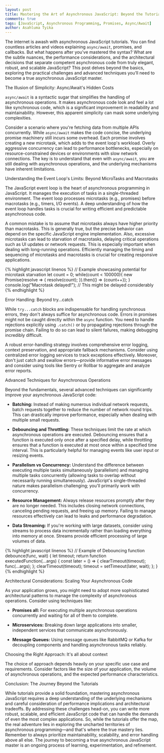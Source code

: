 ```yaml
---
layout: post
title: Mastering the Art of Asynchronous JavaScript: Beyond the Tutorials
comments: true
tags: [JavaScript, Asynchronous Programming, Promises, Async/Await]
author: Asahluma Tyika
---
```


The internet is awash with asynchronous JavaScript tutorials.  You can find countless articles and videos explaining `async/await`, promises, and callbacks.  But what happens after you've mastered the syntax?  What are the subtle nuances, the performance considerations, and the architectural decisions that separate competent asynchronous code from truly elegant, robust, and scalable JavaScript? This post delves beyond the basics, exploring the practical challenges and advanced techniques you’ll need to become a true asynchronous JavaScript master.


The Illusion of Simplicity: Async/Await's Hidden Costs

`async/await` is a syntactic sugar that simplifies the handling of asynchronous operations.  It makes asynchronous code look and feel a lot like synchronous code, which is a significant improvement in readability and maintainability.  However, this apparent simplicity can mask some underlying complexities.

Consider a scenario where you're fetching data from multiple APIs concurrently.  While `async/await` makes the code concise, the underlying promise machinery still incurs some overhead.  Each promise involves creating a new microtask, which adds to the event loop's workload.  Overly aggressive concurrency can lead to performance bottlenecks, especially on resource-constrained devices or environments with slow network connections.  The key is to understand that even with `async/await`, you are still dealing with asynchronous operations, and the underlying mechanisms have inherent limitations.


Understanding the Event Loop's Limits: Beyond MicroTasks and Macrotasks

The JavaScript event loop is the heart of asynchronous programming in JavaScript.  It manages the execution of tasks in a single-threaded environment.  The event loop processes microtasks (e.g., promises) before macrotasks (e.g., timers, I/O events).  A deep understanding of how the event loop handles tasks is crucial for writing efficient and predictable asynchronous code.

A common mistake is to assume that microtasks always have higher priority than macrotasks. This is generally true, but the precise behavior can depend on the specific JavaScript engine implementation.  Also, excessive microtasks can lead to starvation of macrotasks, delaying critical operations such as UI updates or network requests. This is especially important when dealing with long-running operations.  Efficiently managing the timing and sequencing of microtasks and macrotasks is crucial for creating responsive applications.

{% highlight javascript linenos %}
// Example showcasing potential for microtask starvation
let count = 0;
while(count < 100000){
  new Promise(resolve => {
      resolve(count);
    }).then(() => {count++});
}
console.log("Macrotask delayed!");  // This might be delayed considerably
{% endhighlight %}


Error Handling: Beyond try...catch

While `try...catch` blocks are indispensable for handling synchronous errors, they don't always suffice for asynchronous code.  Errors in promises might not be caught directly within the `async` function.  You need to handle rejections explicitly using `.catch()` or by propagating rejections through the promise chain.  Failing to do so can lead to silent failures, making debugging incredibly difficult.

A robust error-handling strategy involves comprehensive error logging, context preservation, and appropriate fallback mechanisms.  Consider using centralized error logging services to track exceptions effectively.  Moreover, don't just catch and swallow errors—provide informative error messages and consider using tools like Sentry or Rollbar to aggregate and analyze error reports.


Advanced Techniques for Asynchronous Operations

Beyond the fundamentals, several advanced techniques can significantly improve your asynchronous JavaScript code:

* **Batching:**  Instead of making numerous individual network requests, batch requests together to reduce the number of network round trips.  This can drastically improve performance, especially when dealing with multiple small requests.

* **Debouncing and Throttling:**  These techniques limit the rate at which asynchronous operations are executed. Debouncing ensures that a function is executed only once after a specified delay, while throttling ensures that a function is executed at most once within a specified time interval.  This is particularly helpful for managing events like user input or resizing events.

* **Parallelism vs Concurrency:** Understand the difference between executing multiple tasks simultaneously (parallelism) and managing multiple tasks concurrently (allowing tasks to overlap without necessarily running simultaneously).  JavaScript's single-threaded nature makes parallelism challenging; you'll primarily work with concurrency.

* **Resource Management:**  Always release resources promptly after they are no longer needed.  This includes closing network connections, canceling pending requests, and freeing up memory.  Failing to manage resources effectively can lead to leaks and performance degradation.

* **Data Streaming:**  If you're working with large datasets, consider using streams to process data incrementally rather than loading everything into memory at once.  Streams provide efficient processing of large volumes of data.

{% highlight javascript linenos %}
// Example of Debouncing
function debounce(func, wait) {
  let timeout;
  return function executedFunction(...args) {
    const later = () => {
      clearTimeout(timeout);
      func(...args);
    };
    clearTimeout(timeout);
    timeout = setTimeout(later, wait);
  };
}
{% endhighlight %}


Architectural Considerations: Scaling Your Asynchronous Code

As your application grows, you might need to adopt more sophisticated architectural patterns to manage the complexity of asynchronous operations.  Consider using techniques like:

* **Promises all:**  For executing multiple asynchronous operations concurrently and waiting for all of them to complete.

* **Microservices:** Breaking down large applications into smaller, independent services that communicate asynchronously.

* **Message Queues:** Using message queues like RabbitMQ or Kafka for decoupling components and handling asynchronous tasks reliably.

Choosing the Right Approach:  It's all about context

The choice of approach depends heavily on your specific use case and requirements. Consider factors like the size of your application, the volume of asynchronous operations, and the expected performance characteristics.


Conclusion: The Journey Beyond the Tutorials

While tutorials provide a solid foundation, mastering asynchronous JavaScript requires a deep understanding of the underlying mechanisms and careful consideration of performance implications and architectural tradeoffs. By addressing these challenges head-on, you can write more robust, scalable, and efficient JavaScript code that can handle the demands of even the most complex applications.  So, while the tutorials offer the map, the real adventure lies in exploring the uncharted territories of asynchronous programming—and that's where the true mastery lies.  Remember to always prioritize maintainability, scalability, and error handling above all else.  The journey to becoming a true asynchronous JavaScript master is an ongoing process of learning, experimentation, and refinement.
